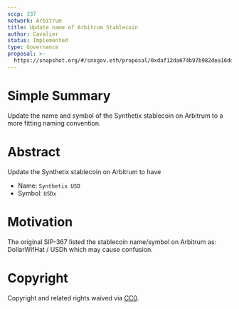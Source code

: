 ```yaml
---
sccp: 337
network: Arbitrum
title: Update name of Arbitrum Stablecoin
author: Cavalier
status: Implemented
type: Governance
proposal: >-
  https://snapshot.org/#/snxgov.eth/proposal/0xdaf12da674b97b982dea16dd69f3dadfd17ae6e5b3b87965fff4929a84fcb393
---
```


# Simple Summary

Update the name and symbol of the Synthetix stablecoin on Arbitrum to a more fitting naming convention.

# Abstract
Update the Synthetix stablecoin on Arbitrum to have
- Name: `Synthetix USD`
- Symbol: `USDx`

# Motivation

The original SIP-367 listed the stablecoin name/symbol on Arbitrum as: DollarWifHat / USDh which may cause confusion.

# Copyright

Copyright and related rights waived via [CC0](https://creativecommons.org/publicdomain/zero/1.0/).


